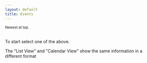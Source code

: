 ```yaml
---
layout: default
title: Events
---
```

<head>
<script src="https://rawgit.com/moment/moment/2.2.1/min/moment.min.js"></script>


</head>

<!-- <div>
     <button class="btn btn-primary" type="button" id="btn1" onclick='getEventsAll()'>List view</button>

  <a href="{% link _docs/services/team-new.md %}" role="button" class="btn btn-primary btn-large">Calendar View</a>

  <a href="{% link _docs/services/event-new.md %}" role="button" class="btn btn-primary btn-large">New Event</a>
   
   <a href="{% link _docs/services/team-new.md %}" role="button" class="btn btn-secondary btn-large">New Team</a>
     <a href="{% link _docs/services/member-new.md %}" role="button" class="btn btn-secondary btn-large">New User</a>
       <a href="{% link _docs/services/places.md %}" role="button" class="btn btn-success btn-large">List Place</a>
      <a href="{% link _docs/services/place-new.md %}" role="button" class="btn btn-success btn-large">New Place</a>
</div> -->


<div class="container">
<small>Newest at top.</small>
    <div id="results"><div>
    <!-- <h1> NEW LIST</h1>-->
    <!-- {% for event in message %}
        {{ event }}
    {% endfor %} -->
</div>
<br>
<p>To start select one of the above.<p>
<p>The "List View" and "Calendar View" show the same information in a different format</p>
<!-- 
<div>
    <button onclick='updateEvents()' id="btn3">Update Events on GitHub</button>
</div> -->

<!-- <div>
    <a href="https://airtable.com/shrEHeEsIbilPyjwI">Click to confirm your attendence.</a>
</div> -->

<!-- <section id="control-center">
    <button id="get-btn">GET Data</button>
    <button id="post-btn">POST Data</button>
</section> -->

 <!-- <script> var exports = {}; </script>
 <script src="{{ site.url }}{{ site.baseurl }}/functions/my-func-get-api.js"></script> -->
 
<script>
    //Main decision hub sync / await in order.
    async function main(){
        //const events = await eventsList(); //From axios.js. Will return "resoved" section of Promise.
        
        const events = await axios.get('https://myeventus.netlify.app/.netlify/functions/events-list.js')
        .then(res => {
            let data = res.data;
            console.log("EVENTS.MD FROM LAMBDA: ", res);
            return data
        })
        .then(e => {
            displayEvents(e);
        })
        .catch(err => {
            console.log("ERROR", err);
        })
        
       //////console.log("Promise has finished eventsListAll", events); //Once above line is completed this is then run.
       //////displayEvents(events);
    }


    function displayEvents(data){
        let html = '';
        const tempEvents = data.data;
        tempEvents.forEach(item => {
            if(item.fields.Confirmed_Text_LU == undefined){
                item.fields.Confirmed_Text_LU = "";
            } 

            const start_date = new Date(item.fields.Date_Start);
            const start_date_moment = new moment(item.fields.Date_Start).fromNow();

            // const events = tempEvents.sort((a,b) =*V* new moment(a.item.fields.Date_Start).format('YYYYMMDD') - new moment(b.item.fields.Date_Start).format('YYYYMMDD'));
            html +=
                `<br>
                <div class="card shadow mb-4">
                    <div class="card-header py-3">
                        <h6 class="m-0 font-weight-bold text-primary">${item.fields.Title}</h6>
                    </div>
                    <div class="card-body">
                        <div class="table-responsive">
                            <table class="table table-bordered" id="22" width="100%" cellspacing="0">
                            <thead><th>Title</th><th>Details</th></thead>
                            <tbody>
                                <tr><td>Status<td>${item.fields.Status}</td></tr>
                                <tr><td>Date / Time<td>${start_date}</td></tr>
                                <tr><td>Starting<td>${start_date_moment}</td></tr>
                                <tr><td>Place</td><td>${item.fields.Title_From_Places_LU}</td></tr>
                                <tr><td>Meet At</td><td>${item.fields.Meeting_From_Places_LU}</td></tr>
                                <tr><td>Place (Info)</td><td>${item.fields.Notes_From_Places_LU}</td></tr>
                                <tr><td>Team Invited</td><td>${item.fields.Team_Invited_Title_Text_LU}</td></tr>
                                <tr><td>Team members Invited</td><td>${item.fields.Team_Members_Invited_Text_FO}</td></tr>
                                <tr><td>Confirmed Attending</td><td>Not working yet.</td></tr>
                            </tbody>
                            </table>
                         <button class="btn btn-danger" type="button" id="delete" onclick="deleteItem('${item.id}')">Delete</button>
                     </div>
                 </div>
             </div>
                `
        });
        //Backup <tr><td>Confrimed Attending</td><td>${item.fields.Author_Text_LU}</td></tr>
        document.getElementById('results').innerHTML = html; 
    }


    $('form').on('submit', function (item) {
         item.preventDefault();
       
    });

    async function deleteItem(item){
        const response = await removeItem(item, "Event");
    };

    function getAliasList(){
        const restHeader = {
            'Authorization':'Bearer keysXtWsXZz4g68dA',
            'Content-Type':'application/json'
        }
        $.ajax({
            url: 'https://api.airtable.com/v0/appNBMp3C4tRCcJFy/Who',
            headers: restHeader
            })
            .then(function(fromAPI){ 
                let data = fromAPI.records;
                console.log("Confirm Alias List: ", data);
                data.map(function(data2){
                    let id = data2.id;
                    let title = data2.fields.Alias;
                    ddConfirm.append($('<option></option>').attr('value', id).text(title));           
            })
        });
    }

    $(document).ready(function() {
     
        //For Place drop down / select.
        let ddConfirm = $('#confirm');
        ddConfirm.empty();
        ddConfirm.append('<option selected="true" disabled>Select your alias to confirm..</option>');
        ddConfirm.prop('selectedIndex', 0);

        let html = '';

        //Trigger the main decision tree hub.
        main()
    });
</script>    
